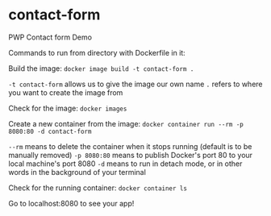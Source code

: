 # contact-form
PWP Contact form Demo

Commands to run from directory with Dockerfile in it:

Build the image:
`docker image build -t contact-form .`

`-t contact-form` allows us to give the image our own name
`.` refers to where you want to create the image from

Check for the image:
`docker images`

Create a new container from the image:
`docker container run --rm -p 8080:80 -d contact-form`

`--rm` means to delete the container when it stops running (default is to be manually removed)
`-p 8080:80` means to publish Docker's port 80 to your local machine's port 8080
`-d` means to run in detach mode, or in other words in the background of your terminal

Check for the running container:
`docker container ls`

Go to localhost:8080 to see your app!
